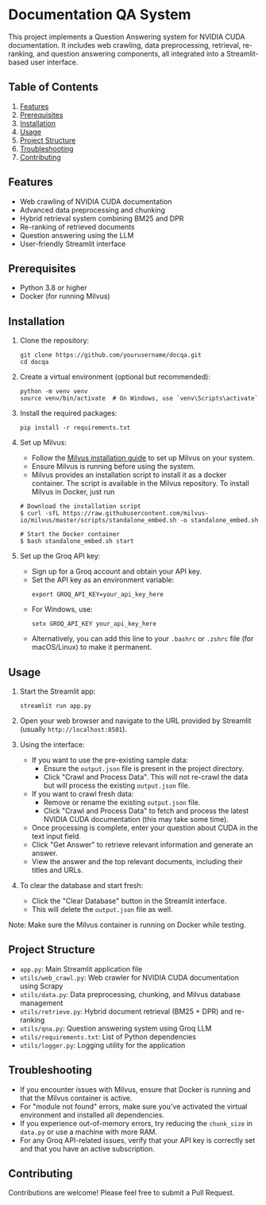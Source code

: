 # Documentation QA System

This project implements a Question Answering system for NVIDIA CUDA documentation. It includes web crawling, data preprocessing, retrieval, re-ranking, and question answering components, all integrated into a Streamlit-based user interface.

## Table of Contents
1. [Features](#features)
2. [Prerequisites](#prerequisites)
3. [Installation](#installation)
4. [Usage](#usage)
5. [Project Structure](#project-structure)
6. [Troubleshooting](#troubleshooting)
7. [Contributing](#contributing)

## Features

- Web crawling of NVIDIA CUDA documentation
- Advanced data preprocessing and chunking
- Hybrid retrieval system combining BM25 and DPR
- Re-ranking of retrieved documents
- Question answering using the LLM
- User-friendly Streamlit interface

## Prerequisites

- Python 3.8 or higher
- Docker (for running Milvus)

## Installation

1. Clone the repository:
   ```
   git clone https://github.com/yourusername/docqa.git
   cd docqa
   ```

2. Create a virtual environment (optional but recommended):
   ```
   python -m venv venv
   source venv/bin/activate  # On Windows, use `venv\Scripts\activate`
   ```

3. Install the required packages:
   ```
   pip install -r requirements.txt
   ```

4. Set up Milvus:
   - Follow the [Milvus installation guide](https://milvus.io/docs/install_standalone-docker.md) to set up Milvus on your system.
   - Ensure Milvus is running before using the system.
   - Milvus provides an installation script to install it as a docker container. The script is available in the Milvus repository. To install Milvus in Docker, just run

   ```
   # Download the installation script
   $ curl -sfL https://raw.githubusercontent.com/milvus-io/milvus/master/scripts/standalone_embed.sh -o standalone_embed.sh

   # Start the Docker container
   $ bash standalone_embed.sh start
   ```

5. Set up the Groq API key:
   - Sign up for a Groq account and obtain your API key.
   - Set the API key as an environment variable:
     ```
     export GROQ_API_KEY=your_api_key_here
     ```
   - For Windows, use:
     ```
     setx GROQ_API_KEY your_api_key_here
     ```
   - Alternatively, you can add this line to your `.bashrc` or `.zshrc` file (for macOS/Linux) to make it permanent.
   

## Usage

1. Start the Streamlit app:
   ```
   streamlit run app.py
   ```

2. Open your web browser and navigate to the URL provided by Streamlit (usually `http://localhost:8501`).

3. Using the interface:
   - If you want to use the pre-existing sample data:
     - Ensure the `output.json` file is present in the project directory.
     - Click "Crawl and Process Data". This will not re-crawl the data but will process the existing `output.json` file.
   - If you want to crawl fresh data:
     - Remove or rename the existing `output.json` file.
     - Click "Crawl and Process Data" to fetch and process the latest NVIDIA CUDA documentation (this may take some time).
   - Once processing is complete, enter your question about CUDA in the text input field.
   - Click "Get Answer" to retrieve relevant information and generate an answer.
   - View the answer and the top relevant documents, including their titles and URLs.

4. To clear the database and start fresh:
   - Click the "Clear Database" button in the Streamlit interface.
   - This will delete the `output.json` file as well.
  
Note: Make sure the Milvus container is running on Docker while testing. 

## Project Structure

- `app.py`: Main Streamlit application file
- `utils/web_crawl.py`: Web crawler for NVIDIA CUDA documentation using Scrapy
- `utils/data.py`: Data preprocessing, chunking, and Milvus database management
- `utils/retrieve.py`: Hybrid document retrieval (BM25 + DPR) and re-ranking
- `utils/qna.py`: Question answering system using Groq LLM
- `utils/requirements.txt`: List of Python dependencies
- `utils/logger.py`: Logging utility for the application

## Troubleshooting

- If you encounter issues with Milvus, ensure that Docker is running and that the Milvus container is active.
- For "module not found" errors, make sure you've activated the virtual environment and installed all dependencies.
- If you experience out-of-memory errors, try reducing the `chunk_size` in `data.py` or use a machine with more RAM.
- For any Groq API-related issues, verify that your API key is correctly set and that you have an active subscription.

## Contributing

Contributions are welcome! Please feel free to submit a Pull Request.
